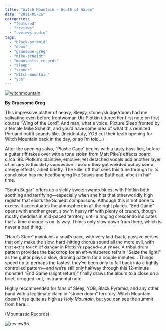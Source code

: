 ```yaml
---
title: "Witch Mountain – South of Salem"
date: "2011-05-26"
categories: 
  - "featured"
  - "reviews"
  - "reviews-audio"
tags: 
  - "black-pyramid"
  - "doom"
  - "gruesome-greg"
  - "mike-scheidt"
  - "mountastic-records"
  - "sleep"
  - "stoner"
  - "witch-mountain"
  - "yob"
---
```


[![](http://www.hellbound.ca/wp-content/uploads/2011/05/witchmountain.jpg "witchmountain")](http://www.hellbound.ca/wp-content/uploads/2011/05/witchmountain.jpg)

**By Gruesome Greg**

This impressive platter of heavy, Sleepy, stoner/sludge/doom had me salivating even before frontwoman Uta Plotkin uttered her first note on first course “Wing of the Lord”. And man, what a voice. Picture Sleep fronted by a female Mike Scheidt, and you’d have some idea of what this reunited Portland outfit sounds like. (Incidentally, YOB cut their teeth opening for Witch Mountain back in the day, or so I’m told…)

After the opening salvo, “Plastic Cage” begins with a tasty bass lick, before a guitar riff takes over with a tone stolen from Matt Pike’s effects board, circa ’93. Plotkin’s plaintive, emotive, yet detached vocals add another layer of misery to this dirty concoction—before they get weirded out by some creepy effects, albeit briefly. The killer riff that sees this tune through to its conclusion has me headbanging like Beavis and Butthead, albeit in half time.

“South Sugar” offers up a sickly sweet swamp blues, with Plotkin both soothing and terrifying—especially when she hits that otherworldly high register that elicits the Schiedt comparisons. Although this is not done to excess it accentuates the atmosphere in all the right places. “End Game” opens with another great, slow ‘n heavy riff with plenty of crunch, though mostly meddles in mid-paced territory, until a ringing crescendo indicates that a time change is on its way. Things only slow down from there, which is never a bad thing…

“Hare’s Stare” maintains a snail’s pace, with very laid-back, passive verses that only make the slow, hard-hitting chorus sound all the more evil, with that extra touch of danger in Plotkin’s spaced-out sneer. A tribal drum pattern provides the backdrop for an oft-whispered refrain “Seize the light!” as the guitar plays a slow, droning pattern for a couple minutes… Things speed up to perhaps the fastest they’ve been only to fall back into a tightly controlled pattern—and we’re still only halfway through this 12-minute monster! “End Game (slight return)” finally draws the album to a close on a brief, drugged-out, instrumental note.

Highly recommended for fans of Sleep, YOB, Black Pyramid, and any other band with a legitimate claim in “stoner doom” territory. Witch Mountain doesn’t rise quite as high as _Holy Mountain_, but you can see the summit from here…

(Mountastic Records)

![](http://www.hellbound.ca/wp-content/uploads/2009/07/review951.png "review95")
